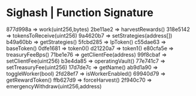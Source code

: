 # Sighash | Function Signature

877d998a => work(uint256,bytes)
2be11ae2 => harvestRewards()
318e5142 => tokensToReceive(uint256)
9a4620b7 => setStrategies(address[])
b49a60bb => getStrategies()
5fcbd285 => lpToken()
c55dae63 => baseToken()
0dfe1681 => token0()
d21220a7 => token1()
e80cfa5e => treasuryFeeBps()
71be1e76 => getClientFee(address)
99f8cbaf => setClientFee(uint256)
b3e4da85 => operatingVault()
77e741c7 => setTreasuryFee(uint256)
17d7de7c => getName()
ab9d1a90 => toggleWorker(bool)
2fd28ef7 => isWorkerEnabled()
69940d79 => getRewardToken()
ffb627d9 => forceHarvest()
2f940c70 => emergencyWithdraw(uint256,address)
